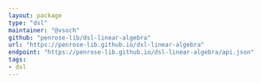 ```yaml
---
layout: package
type: "dsl"
maintainer: "@vsoch"
github: "penrose-lib/dsl-linear-algebra"
url: "https://penrose-lib.github.io/dsl-linear-algebra"
endpoint: "https://penrose-lib.github.io/dsl-linear-algebra/api.json"
tags:
- dsl
---
```

